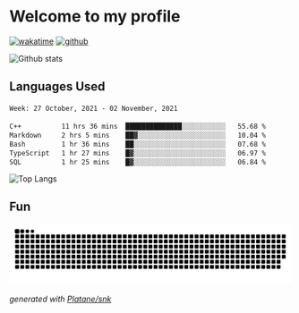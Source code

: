 # Welcome to my profile

[![wakatime](https://wakatime.com/badge/user/82c377cd-a54c-404c-b7df-177b313ca539.svg)](https://wakatime.com/@82c377cd-a54c-404c-b7df-177b313ca539)
[![github](https://img.shields.io/github/followers/xinthose?logo=github&style=plastic)](https://github.com/alanhamlett?tab=followers)

![Github stats](https://github-readme-stats.vercel.app/api?username=xinthose&show_icons=true&theme=radical&count_private=true)

## Languages Used

<!--START_SECTION:waka-->
```text
Week: 27 October, 2021 - 02 November, 2021

C++          11 hrs 36 mins  ██████████████░░░░░░░░░░░   55.68 % 
Markdown     2 hrs 5 mins    ██▓░░░░░░░░░░░░░░░░░░░░░░   10.04 % 
Bash         1 hr 36 mins    ██░░░░░░░░░░░░░░░░░░░░░░░   07.68 % 
TypeScript   1 hr 27 mins    █▓░░░░░░░░░░░░░░░░░░░░░░░   06.97 % 
SQL          1 hr 25 mins    █▓░░░░░░░░░░░░░░░░░░░░░░░   06.84 % 
```
<!--END_SECTION:waka-->

![Top Langs](https://github-readme-stats.vercel.app/api/top-langs/?username=xinthose)

## Fun
![github contribution grid snake animation](https://raw.githubusercontent.com/xinthose/xinthose/output/github-contribution-grid-snake.svg)

_generated with [Platane/snk](https://github.com/Platane/snk)_
